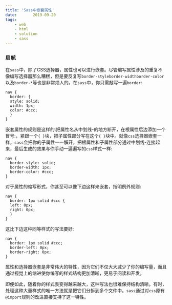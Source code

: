 ```yaml
---
title: 'Sass中嵌套属性'
date:       2019-09-20
tags:
	- web
	- html
	- solution
	- sass
---
```


### 启航

<div class="content-intro view-box "><p></p><p>在<code>sass</code>中，除了CSS选择器，属性也可以进行嵌套。尽管编写属性涉及的重复不像编写选择器那么糟糕，但是要反复写<code>border-style</code><code>border-width</code><code>border-color</code>以及<code>border-*</code>等也是非常烦人的。在<code>sass</code>中，你只需敲写一遍<code>border</code>:</p><pre><a class="code-copy right0" title="复制到剪切板"><i class="icon-copy"></i></a><code class="hljs css"><span><span class="hljs-selector-tag">nav</span></span> {
  <span><span class="hljs-attribute">border</span></span><span>: {
  style: solid;</span>
  <span><span class="hljs-attribute">width</span></span><span>: <span><span class="hljs-number">1px</span></span>;</span>
  <span><span class="hljs-attribute">color</span></span><span>: <span><span class="hljs-number">#ccc</span></span>;</span>
  }
}</code></pre><p>嵌套属性的规则是这样的:把属性名从中划线-的地方断开，在根属性后边添加一个冒号:，紧跟一个<code>{ }</code>块，把子属性部分写在这个<code>{ }</code>块中。就像<code>css</code>选择器嵌套一样，<code>sass</code>会把你的子属性一一解开，把根属性和子属性部分通过中划线-连接起来，最后生成的效果与你手动一遍遍写的<code>css</code>样式一样:</p><pre><a class="code-copy right0" title="复制到剪切板"><i class="icon-copy"></i></a><code class="hljs css"><span><span class="hljs-selector-tag">nav</span></span> <span>{
  <span><span><span class="hljs-attribute">border-style</span></span>:<span> solid</span></span>;
  <span><span><span class="hljs-attribute">border-width</span></span>:<span> <span><span class="hljs-number">1px</span></span></span></span>;
  <span><span><span class="hljs-attribute">border-color</span></span>:<span> <span><span class="hljs-number">#ccc</span></span></span></span>;
<span>}</span></span></code></pre><p>对于属性的缩写形式，你甚至可以像下边这样来嵌套，指明例外规则:</p><pre><a class="code-copy right0" title="复制到剪切板"><i class="icon-copy"></i></a><code class="hljs css"><span><span class="hljs-selector-tag">nav</span></span> {
  <span><span class="hljs-attribute">border</span></span><span>: <span><span class="hljs-number">1px</span></span> solid <span><span class="hljs-number">#ccc</span></span> {
  left: <span><span class="hljs-number">0px</span></span>;</span>
  <span><span class="hljs-attribute">right</span></span><span>: <span><span class="hljs-number">0px</span></span>;</span>
  }
}</code></pre><p>这比下边这种同等样式的写法要好:</p><pre><a class="code-copy right0" title="复制到剪切板"><i class="icon-copy"></i></a><code class="hljs css"><span><span class="hljs-selector-tag">nav</span></span> <span>{
  <span><span><span class="hljs-attribute">border</span></span>:<span> <span><span class="hljs-number">1px</span></span> solid <span><span class="hljs-number">#ccc</span></span></span></span>;
  <span><span><span class="hljs-attribute">border-left</span></span>:<span> <span><span class="hljs-number">0px</span></span></span></span>;
  <span><span><span class="hljs-attribute">border-right</span></span>:<span> <span><span class="hljs-number">0px</span></span></span></span>;
<span>}</span></span></code></pre><p>属性和选择器嵌套是非常伟大的特性，因为它们不仅大大减少了你的编写量，而且通过视觉上的缩进使你编写的样式结构更加清晰，更易于阅读和开发。</p><p>即便如此，随着你的样式表变得越来越大，这种写法也很难保持结构清晰。有时，处理这种大量样式的唯一方法就是把它们分拆到多个文件中。<code>sass</code>通过对<code>css</code>原有<code>@import</code>规则的改进直接支持了这一特性。</p></div>